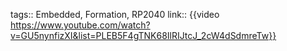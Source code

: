 tags:: Embedded, Formation, RP2040
link:: {{video https://www.youtube.com/watch?v=GU5nynfizXI&list=PLEB5F4gTNK68IlRIJtcJ_2cW4dSdmreTw}}
